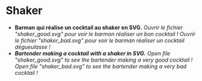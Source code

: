 # Shaker
<ul>
<li>
<strong>Barman qui réalise un cocktail au shaker en SVG.</strong>
<em>
Ouvrir le fichier "shaker_good.svg" pour voir le barman réaliser un bon cocktail !
Ouvrir le fichier "shaker_bad.svg" pour voir le barman réaliser un cocktail dégueulasse !
</em>
</li>
<li>
<em>
<strong>Bartender making a cocktail with a shaker in SVG.</strong>
Open file "shaker_good.svg" to see the bartender making a very good cocktail !
Open file "shaker_bad.svg" to see the bartender making a very bad cocktail !
</em>
</li>
</ul>
